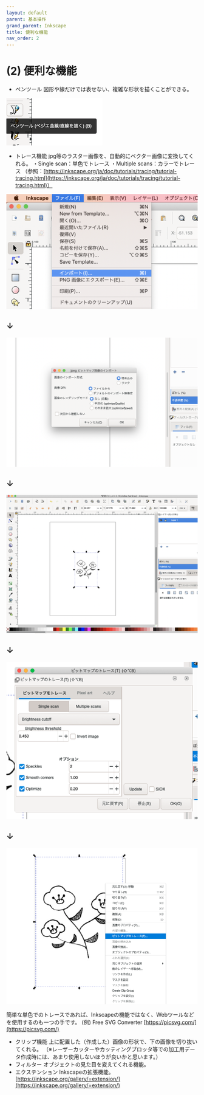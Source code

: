 ```yaml
---
layout: default
parent: 基本操作
grand_parent: Inkscape
title: 便利な機能
nav_order: 2
---
```


# **(2) 便利な機能**



*   ペンツール
図形や線だけでは表せない、複雑な形状を描くことができる。


![alt_text](assets/image29.png "image_tooltip")

*   トレース機能
jpg等のラスター画像を、自動的にベクター画像に変換してくれる。
・Single scan：単色でトレース
・Multiple scans：カラーでトレース
（参照：[https://inkscape.org/ja/doc/tutorials/tracing/tutorial-tracing.html](https://inkscape.org/ja/doc/tutorials/tracing/tutorial-tracing.html)）



![alt_text](assets/image13.png "image_tooltip")
## **↓**
![alt_text](assets/image32.png "image_tooltip")
 ## **↓**
![alt_text](assets/image27.png "image_tooltip")
 ## **↓**

![alt_text](assets/image24.png "image_tooltip")
 ## **↓**
![alt_text](assets/image38.png "image_tooltip")

簡単な単色でのトレースであれば、Inkscapeの機能ではなく、Webツールなどを使用するのも一つの手です。
(例) Free SVG Converter [https://picsvg.com/](https://picsvg.com/)
*   クリップ機能
上に配置した（作成した）画像の形状で、下の画像を切り抜いてくれる。
（※レーザーカッターやカッティングプロッタ等での加工用データ作成時には、あまり使用しないほうが良いかと思います。）
*   フィルター
オブジェクトの見た目を変えてくれる機能。
*   エクステンション
Inkscapeの拡張機能。
[https://inkscape.org/gallery/=extension/](https://inkscape.org/gallery/=extension/)
